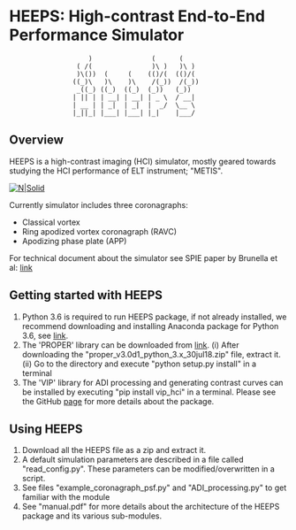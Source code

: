 # HEEPS: High-contrast End-to-End Performance Simulator

					    )               (      (     
					 ( /(               )\ )   )\ )  
					 )\())  (     (    (()/(  (()/(  
					((_)\   )\    )\    /(_))  /(_)) 
					 _((_) ((_)  ((_)  (_))   (_))   
					| || | | __| | __| | _ \  / __|  
					| __ | | _|  | _|  |  _/  \__ \  
					|_||_| |___| |___| |_|    |___/    



## Overview
HEEPS is a high-contrast imaging (HCI) simulator, mostly geared towards studying the HCI performance of ELT instrument; "METIS". 

[![N|Solid](https://i2.wp.com/metis.strw.leidenuniv.nl/wp-content/uploads/2017/11/logo_with_text.png?resize=300%2C238)](https://i2.wp.com/metis.strw.leidenuniv.nl/wp-content/uploads/2017/11/logo_with_text.png?resize=300%2C238)

Currently simulator includes three coronagraphs:
- Classical vortex
- Ring apodized vortex coronagraph (RAVC)
- Apodizing phase plate (APP)

For technical document about the simulator see SPIE paper by Brunella et al: [link](https://www.spiedigitallibrary.org/conference-proceedings-of-spie/9909/1/End-to-end-simulations-of-the-E-ELTMETIS-coronagraphs/10.1117/12.2233444.short)

## Getting started with HEEPS
1. Python 3.6 is required to run HEEPS package, if not already installed, we recommend downloading and installing Anaconda package for Python 3.6, see [link](https://www.anaconda.com/download/#linux). 
2. The 'PROPER' library can be downloaded from [link](https://drive.google.com/file/d/1CLsUjNI4Vfe8QdZ-qpEhc3DrgZb9H2_5/view?usp=sharing).
    (i) After downloading the "proper_v3.0d1_python_3.x_30jul18.zip" file, extract it.
    (ii) Go to the directory and execute "python setup.py install"  in a terminal
2. The 'VIP' library for ADI processing and generating contrast curves can be installed by executing "pip install vip_hci" in a terminal. Please see the GitHub [page]( https://github.com/vortex-exoplanet/VIP) for more details about the package.

## Using HEEPS

1. Download all the HEEPS file as a zip and extract it.
2. A default simulation parameters are described in a file called "read_config.py". These parameters can be modified/overwritten in a script.
3. See files "example_coronagraph_psf.py" and "ADI_processing.py" to get familiar with the module
4. See "manual.pdf" for more details about the architecture of the HEEPS package and its various sub-modules.
